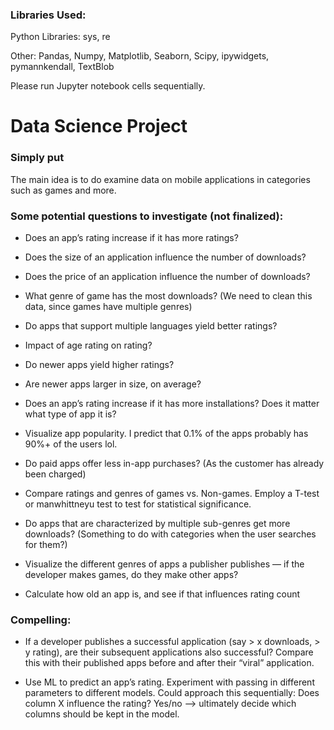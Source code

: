 ### Libraries Used: 

Python Libraries: sys, re

Other: Pandas, Numpy, Matplotlib, Seaborn, Scipy, ipywidgets, pymannkendall, TextBlob

Please run Jupyter notebook cells sequentially. 

# Data Science Project

### Simply put

The main idea is to do examine data on mobile applications in categories such as games and more.

### Some potential questions to investigate (not finalized):

- Does an app’s rating increase if it has more ratings?

- Does the size of an application influence the number of downloads?

- Does the price of an application influence the number of downloads?

- What genre of game has the most downloads? (We need to clean this data, since games have multiple genres)

- Do apps that support multiple languages yield better ratings?

- Impact of age rating on rating?

- Do newer apps yield higher ratings?

- Are newer apps larger in size, on average?

- Does an app’s rating increase if it has more installations? Does it matter what type of app it is?

- Visualize app popularity. I predict that 0.1% of the apps probably has 90%+ of the users lol.

- Do paid apps offer less in-app purchases? (As the customer has already been charged)

- Compare ratings and genres of games vs. Non-games. Employ a T-test or manwhittneyu test to test for statistical significance.

- Do apps that are characterized by multiple sub-genres get more downloads? (Something to do with categories when the user searches for them?)

- Visualize the different genres of apps a publisher publishes — if the developer makes games, do they make other apps?

- Calculate how old an app is, and see if that influences rating count

### Compelling:

- If a developer publishes a successful application (say > x downloads, > y rating), are their subsequent applications also successful? Compare this with their published apps before and after their “viral” application.

- Use ML to predict an app’s rating. Experiment with passing in different parameters to different models. Could approach this sequentially: Does column X influence the rating? Yes/no —> ultimately decide which columns should be kept in the model.
